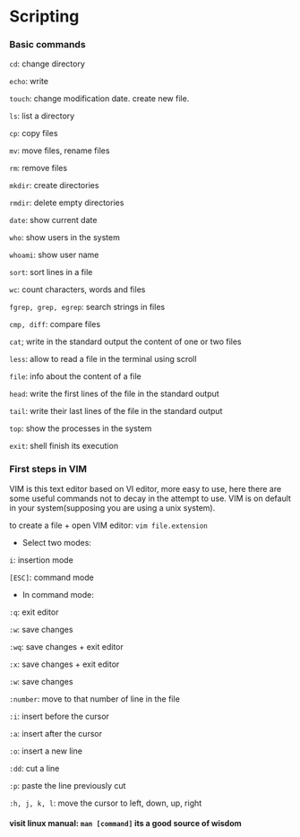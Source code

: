 # Scripting


### Basic commands

`cd`: change directory

`echo`: write

`touch`: change modification date. create new file.

`ls`: list a directory

`cp`: copy files

`mv`: move files, rename files

`rm`: remove files

`mkdir`: create directories

`rmdir`: delete empty directories

`date`: show current date

`who`: show users in the system

`whoami`: show user name

`sort`: sort lines in a file

`wc`: count characters, words and files

`fgrep, grep, egrep`: search strings in files

`cmp, diff`: compare files

`cat`; write in the standard output the content of one or two files

`less`: allow to read a file in the terminal using scroll

`file`: info about the content of a file

`head`: write the first lines of the file in the standard output

`tail`: write their last lines of the file in the standard output

`top`: show the processes in the system

`exit`: shell finish its execution




### First steps in VIM

VIM is this text editor based on VI editor, more easy to use, here there are some useful commands not to decay in the attempt to use.
VIM is on default in your system(supposing you are using a unix system).

to create a file + open VIM editor: `vim file.extension`

- Select two modes:

`i`: insertion mode

`[ESC]`: command mode

- In command mode:

`:q`: exit editor

`:w`: save changes

`:wq`: save changes + exit editor

`:x`: save changes + exit editor

`:w`: save changes

`:number`: move to that number of line in the file

`:i`: insert before the cursor

`:a`: insert after the cursor

`:o`: insert a new line

`:dd`: cut a line

`:p`: paste the line previously cut

`:h, j, k, l`: move the cursor to left, down, up, right




#### visit linux manual: `man [command]` its a good source of wisdom
